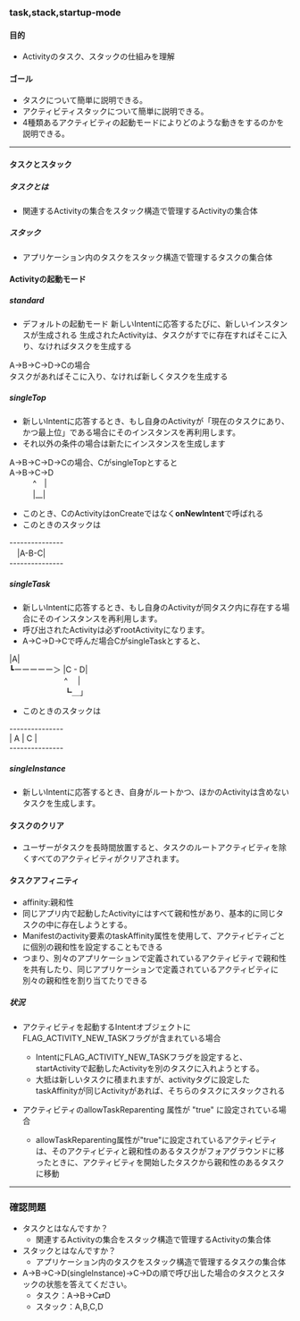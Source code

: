 ### task,stack,startup-mode

#### 目的
* Activityのタスク、スタックの仕組みを理解

#### ゴール
* タスクについて簡単に説明できる。
* アクティビティスタックについて簡単に説明できる。
* 4種類あるアクティビティの起動モードによりどのような動きをするのかを説明できる。

---
#### タスクとスタック
##### タスクとは
* 関連するActivityの集合をスタック構造で管理するActivityの集合体

##### スタック
* アプリケーション内のタスクをスタック構造で管理するタスクの集合体

#### Activityの起動モード
##### standard
* デフォルトの起動モード
新しいIntentに応答するたびに、新しいインスタンスが生成される
生成されたActivityは、タスクがすでに存在すればそこに入り、なければタスクを生成する

A->B->C->D->Cの場合<br>
タスクがあればそこに入り、なければ新しくタスクを生成する

##### singleTop
* 新しいIntentに応答するとき、もし自身のActivityが「現在のタスクにあり、かつ最上位」である場合にそのインスタンスを再利用します。
* それ以外の条件の場合は新たにインスタンスを生成します

A->B->C->D->Cの場合、CがsingleTopとすると<br>
A->B->C->D<br>
　　　^　|<br>
　　　|__|<br>

* このとき、CのActivityはonCreateではなく**onNewIntent**で呼ばれる
* このときのスタックは<br>

\---------------<br>
　|A-B-C|<br>
\---------------<br>

##### singleTask
* 新しいIntentに応答するとき、もし自身のActivityが同タスク内に存在する場合にそのインスタンスを再利用します。
* 呼び出されたActivityは必ずrootActivityになります。
* A→C→D→Cで呼んだ場合CがsingleTaskとすると、

|A|<br>
 ┗ーーーーー＞ |C - D|<br>
　　　　　　　^  　|<br>
　　　　　　　┗＿」

* このときのスタックは<br>

\---------------<br>
| A | C | <br>
\---------------<br>

##### singleInstance
* 新しいIntentに応答するとき、自身がルートかつ、ほかのActivityは含めないタスクを生成します。

#### タスクのクリア
* ユーザーがタスクを長時間放置すると、タスクのルートアクティビティを除くすべてのアクティビティがクリアされます。

#### タスクアフィニティ
* affinity:親和性
* 同じアプリ内で起動したActivityにはすべて親和性があり、基本的に同じタスクの中に存在しようとする。
* Manifestのactivity要素のtaskAffinity属性を使用して、アクティビティごとに個別の親和性を設定することもできる
* つまり、別々のアプリケーションで定義されているアクティビティで親和性を共有したり、同じアプリケーションで定義されているアクティビティに別々の親和性を割り当てたりできる

##### 状況
* アクティビティを起動するIntentオブジェクトにFLAG_ACTIVITY_NEW_TASKフラグが含まれている場合
  * IntentにFLAG_ACTIVITY_NEW_TASKフラグを設定すると、startActivityで起動したActivityを別のタスクに入れようとする。
  * 大抵は新しいタスクに積まれますが、activityタグに設定したtaskAffinityが同じActivityがあれば、そちらのタスクにスタックされる

* アクティビティのallowTaskReparenting 属性が "true" に設定されている場合
  * allowTaskReparenting属性が"true"に設定されているアクティビティは、そのアクティビティと親和性のあるタスクがフォアグラウンドに移ったときに、アクティビティを開始したタスクから親和性のあるタスクに移動


---
### 確認問題
* タスクとはなんですか？
  * 関連するActivityの集合をスタック構造で管理するActivityの集合体
* スタックとはなんですか？
  * アプリケーション内のタスクをスタック構造で管理するタスクの集合体
* A→B→C→D(singleInstance)→C→Dの順で呼び出した場合のタスクとスタックの状態を答えてください。
  * タスク：A→B→C⇄D
  * スタック：A,B,C,D
